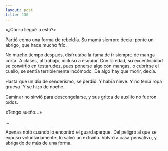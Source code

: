 ```yaml
---
layout: post
title: 136
---
```


«¿Cómo llegué a esto?»

Partió como una forma de rebeldía. Su mamá siempre decía: ponte un abrigo, que hace mucho frío.

No mucho tiempo después, disfrutaba la fama de ir siempre de manga corta. A clases, al trabajo, incluso a esquiar. Con la edad, su excentricidad se convirtió en testarudez, pues ponerse algo con mangas, o cubrirse el cuello, se sentía terriblemente incómodo. De algo hay que morir, decía.

Hasta que un día de senderismo, se perdió. Y había nieve. Y no tenía ropa gruesa. Y se hizo de noche.

Caminar no sirvió para descongelarse, y sus gritos de auxilio no fueron oídos.

«Tengo sueño...»

...

Apenas notó cuando lo encontró el guardaparque. Del peligro al que se expuso voluntariamente, lo salvó un extraño. Volvió a casa pensativo, y abrigado de más de una forma.
